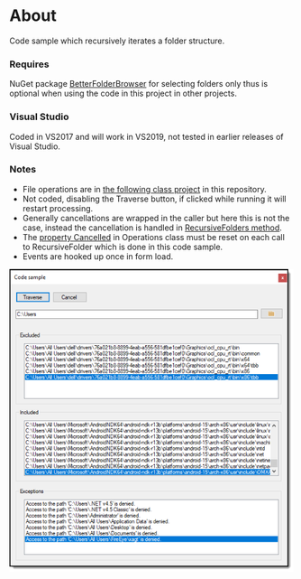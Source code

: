 ﻿# About

Code sample which recursively iterates a folder structure.

### Requires

NuGet package [BetterFolderBrowser](https://www.nuget.org/packages/BetterFolderBrowser/) for selecting folders only thus is optional when using the code in this project in other projects.

### Visual Studio

Coded in VS2017 and will work in VS2019, not tested in earlier releases of Visual Studio.

### Notes

-  File operations are in [the following class project](https://github.com/karenpayneoregon/visual-basic-getting-started/tree/master/FileHelpers) in this repository.
-  Not coded, disabling the Traverse button, if clicked while running it will restart processing.
-  Generally cancellations are wrapped in the caller but here this is not the case, instead the cancellation is handled in [RecursiveFolders method](https://github.com/karenpayneoregon/visual-basic-getting-started/blob/master/FileHelpers/Operations.vb#L61).
-  The [property Cancelled](https://github.com/karenpayneoregon/visual-basic-getting-started/blob/master/FileHelpers/Operations.vb#L31) in Operations class must be reset on each call to RecursiveFolder which is done in this code sample.
-  Events are hooked up once in form load.

![screen](../assets/recurseFolders.png)
